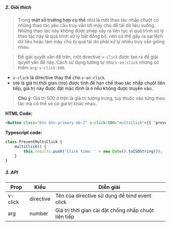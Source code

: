 ##### 2. Giải thích

> Trong **một số trường hợp cụ thể** như là một thao tác nhấp chuột có những thao tác yêu cầu truy vấn tới máy chủ để tải dữ liệu xuống. Những thao tác này không được phép xảy ra liên tục vì quá trình xử lý thao tác này là quá trình xử lý bất đồng bộ, nên có thể gây ra sai lệch dữ liệu hoặc làm máy chủ bị quá tải do phải xử lý nhiều truy vấn giống nhau.

> Để giải quyết vấn đề trên, một directive `v-click` được tạo ra để giải quyết vấn đề này. Cách sử dụng tương tự như `v-on:click` nhưng có thêm `arg`: `v-click:500`.

- `v-click` là directive thay thế cho `v-on:click`.
- `500` là giá trị thời gian (*ms*) được tính để hạn chế thao tác nhấp chuột liên tiếp, giá trị này được đặt mặc định là `0` nếu không được truyền vào.

> **Chú ý**: Giá trị 500 ở trên là giá trị tượng trưng, tuỳ thuộc vào từng thao tác mà có thể sẽ có giá trị khác nhau.

**HTML Code:**

```html
<button class="btn btn-primary mb-2" v-click:500="multiClick">{{ 'prevent_multi_click' | i18n }}</button>
```

**Typescript code:**

```typescript
class PreventMultiClick {
    multiClick() {
        this.results.push('Click time: ' + new Date().toISOString());
    }
}
```

##### 3. API

| Prop | Kiểu | Diễn giải |
| -----|--------------|-----------|
| v-click | directive | Tên của directive sử dụng để bind event click |
| arg | number | Giá trị thời gian cài đặt chống nhấp chuột liên tiếp |

